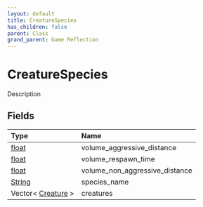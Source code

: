```yaml
---
layout: default
title: CreatureSpecies
has_children: false
parent: Class
grand_parent: Game Reflection
---
```

# CreatureSpecies
Description 

## Fields
| Type | Name |
|:-------------|:--------------|
| [float](/game-reflection/components/float.md) | volume_aggressive_distance |
| [float](/game-reflection/components/float.md) | volume_respawn_time |
| [float](/game-reflection/components/float.md) | volume_non_aggressive_distance |
| [String](/game-reflection/components/string.md) | species_name |
| Vector< [Creature](/game-reflection/classes/creature.md) > | creatures |
